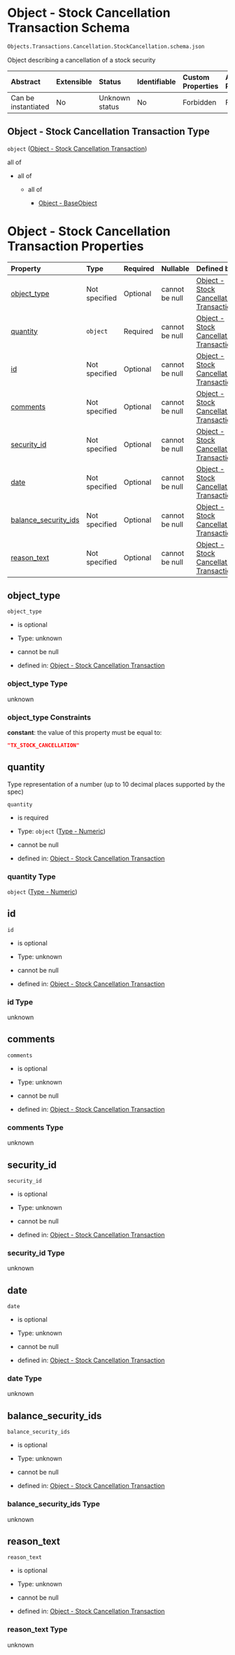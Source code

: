 # Object - Stock Cancellation Transaction Schema

```txt
Objects.Transactions.Cancellation.StockCancellation.schema.json
```

Object describing a cancellation of a stock security

| Abstract            | Extensible | Status         | Identifiable | Custom Properties | Additional Properties | Access Restrictions | Defined In                                                                                                                           |
| :------------------ | :--------- | :------------- | :----------- | :---------------- | :-------------------- | :------------------ | :----------------------------------------------------------------------------------------------------------------------------------- |
| Can be instantiated | No         | Unknown status | No           | Forbidden         | Forbidden             | none                | [StockCancellation.schema.json](../../schema/objects/transactions/cancellation/StockCancellation.schema.json "open original schema") |

## Object - Stock Cancellation Transaction Type

`object` ([Object - Stock Cancellation Transaction](stockcancellation.md))

all of

*   all of

    *   all of

        *   [Object - BaseObject](issuer-allof-object---baseobject.md "check type definition")

# Object - Stock Cancellation Transaction Properties

| Property                                      | Type          | Required | Nullable       | Defined by                                                                                                                                                                                         |
| :-------------------------------------------- | :------------ | :------- | :------------- | :------------------------------------------------------------------------------------------------------------------------------------------------------------------------------------------------- |
| [object_type](#object_type)                   | Not specified | Optional | cannot be null | [Object - Stock Cancellation Transaction](stockcancellation-properties-object_type.md "Objects.Transactions.Cancellation.StockCancellation.schema.json#/properties/object_type")                   |
| [quantity](#quantity)                         | `object`      | Required | cannot be null | [Object - Stock Cancellation Transaction](stockplan-properties-type---numeric.md "Types.Numeric.schema.json#/properties/quantity")                                                                 |
| [id](#id)                                     | Not specified | Optional | cannot be null | [Object - Stock Cancellation Transaction](stockcancellation-properties-id.md "Objects.Transactions.Cancellation.StockCancellation.schema.json#/properties/id")                                     |
| [comments](#comments)                         | Not specified | Optional | cannot be null | [Object - Stock Cancellation Transaction](stockcancellation-properties-comments.md "Objects.Transactions.Cancellation.StockCancellation.schema.json#/properties/comments")                         |
| [security_id](#security_id)                   | Not specified | Optional | cannot be null | [Object - Stock Cancellation Transaction](stockcancellation-properties-security_id.md "Objects.Transactions.Cancellation.StockCancellation.schema.json#/properties/security_id")                   |
| [date](#date)                                 | Not specified | Optional | cannot be null | [Object - Stock Cancellation Transaction](stockcancellation-properties-date.md "Objects.Transactions.Cancellation.StockCancellation.schema.json#/properties/date")                                 |
| [balance_security_ids](#balance_security_ids) | Not specified | Optional | cannot be null | [Object - Stock Cancellation Transaction](stockcancellation-properties-balance_security_ids.md "Objects.Transactions.Cancellation.StockCancellation.schema.json#/properties/balance_security_ids") |
| [reason_text](#reason_text)                   | Not specified | Optional | cannot be null | [Object - Stock Cancellation Transaction](stockcancellation-properties-reason_text.md "Objects.Transactions.Cancellation.StockCancellation.schema.json#/properties/reason_text")                   |

## object_type



`object_type`

*   is optional

*   Type: unknown

*   cannot be null

*   defined in: [Object - Stock Cancellation Transaction](stockcancellation-properties-object_type.md "Objects.Transactions.Cancellation.StockCancellation.schema.json#/properties/object_type")

### object_type Type

unknown

### object_type Constraints

**constant**: the value of this property must be equal to:

```json
"TX_STOCK_CANCELLATION"
```

## quantity

Type representation of a number (up to 10 decimal places supported by the spec)

`quantity`

*   is required

*   Type: `object` ([Type - Numeric](stockplan-properties-type---numeric.md))

*   cannot be null

*   defined in: [Object - Stock Cancellation Transaction](stockplan-properties-type---numeric.md "Types.Numeric.schema.json#/properties/quantity")

### quantity Type

`object` ([Type - Numeric](stockplan-properties-type---numeric.md))

## id



`id`

*   is optional

*   Type: unknown

*   cannot be null

*   defined in: [Object - Stock Cancellation Transaction](stockcancellation-properties-id.md "Objects.Transactions.Cancellation.StockCancellation.schema.json#/properties/id")

### id Type

unknown

## comments



`comments`

*   is optional

*   Type: unknown

*   cannot be null

*   defined in: [Object - Stock Cancellation Transaction](stockcancellation-properties-comments.md "Objects.Transactions.Cancellation.StockCancellation.schema.json#/properties/comments")

### comments Type

unknown

## security_id



`security_id`

*   is optional

*   Type: unknown

*   cannot be null

*   defined in: [Object - Stock Cancellation Transaction](stockcancellation-properties-security_id.md "Objects.Transactions.Cancellation.StockCancellation.schema.json#/properties/security_id")

### security_id Type

unknown

## date



`date`

*   is optional

*   Type: unknown

*   cannot be null

*   defined in: [Object - Stock Cancellation Transaction](stockcancellation-properties-date.md "Objects.Transactions.Cancellation.StockCancellation.schema.json#/properties/date")

### date Type

unknown

## balance_security_ids



`balance_security_ids`

*   is optional

*   Type: unknown

*   cannot be null

*   defined in: [Object - Stock Cancellation Transaction](stockcancellation-properties-balance_security_ids.md "Objects.Transactions.Cancellation.StockCancellation.schema.json#/properties/balance_security_ids")

### balance_security_ids Type

unknown

## reason_text



`reason_text`

*   is optional

*   Type: unknown

*   cannot be null

*   defined in: [Object - Stock Cancellation Transaction](stockcancellation-properties-reason_text.md "Objects.Transactions.Cancellation.StockCancellation.schema.json#/properties/reason_text")

### reason_text Type

unknown
